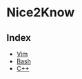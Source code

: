# Nice2Know

## Index

- [Vim](https://github.com/zhou0998/Nice2Know/blob/master/Vim/README.md#vim)
- [Bash](https://github.com/zhou0998/Nice2Know/blob/master/Bash/README.md#bash)
- [C++]()
